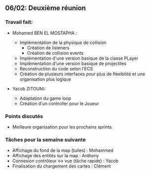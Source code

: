## 06/02: Deuxième réunion

### Travail fait:
- Mohamed BEN EL MOSTAPHA :
    - Implémentation de la physique de collision 
        - Création de listeners
        - Création de collision events
    - Implémentation d'une version basique de la classe PLayer
    - Implémentation d'une version basique de projectiles
    - Reconstruction du code selon l'ECS
    - Création de plusieurs interfaces pour plus de flexibilité et une organisation plus logique
    
- Yacob ZITOUNI:
    - Adaptation du game loop
    - Création d'un controller pour le Joueur

### Points discutés
- Meilleure organisation pour les prochains sprints

### Tâches pour la semaine suivante
- Affichage du fond de la map (tuiles) : Mohammed
- Affichage des entités sur la map : Anthony
- Connexion contrôleur <-> vue (tâche rapide) : Yacob
- Finalisation du chargement des cartes : Clément